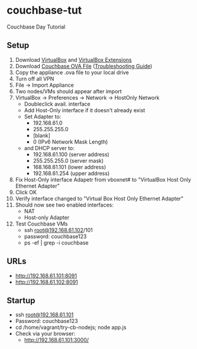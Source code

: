 # couchbase-tut
Couchbase Day Tutorial

## Setup
1. Download [VirtualBox](https://www.virtualbox.org/wiki/Downloads) and [VirtualBox Extensions](https://www.virtualbox.org/wiki/Downloads)
2. Download [Couchbase OVA File](https://s3-us-west-1.amazonaws.com/couchbaseday/cbday-setup/cbday-4.5-sandbox.ova
) ([Troubleshooting Guide](https://s3-us-west-1.amazonaws.com/couchbaseday/cbday-setup/Troubleshooting%20Guide%20-%20Couchbase%20Day%20Labs.docx
))
3. Copy the appliance .ova file to your local drive
4. Turn off all VPN
5. File -> Import Appliance
6. Two nodes/VMs should appear after import
7. VirtualBox -> Preferences -> Network -> HostOnly Network
	- Doubleclick avail. interface
	- Add Host-Only interface if it doesn't already exist
	- Set Adapter to:
		- 192.168.61.0
		- 255.255.255.0
		- [blank]
		- 0 (IPv6 Network Mask Length) 
	- and DHCP server to: 
		- 192.168.61.100 (server address)
		- 255.255.255.0  (server mask)
		- 168.168.61.101 (lower address)
		- 192.168.61.254 (upper address)
8. Fix Host-Only interface Adapetr from vboxnet# to "VirtualBox Host Only Ethernet Adapter"
9. Click OK
10. Verify interface changed to "Virtual Box Host Only Ethernet Adapter"
11. Should now see two enabled interfaces:
	- NAT
	- Host-only Adapter
12. Test Couchbase VMs
	- ssh root@192.168.61.102/101
	- password: couchbase123
	- ps -ef | grep -i couchbase

## URLs 
- [http://192.168.61.101:8091
](http://192.168.61.101:8091
)
- [http://192.168.61.102:8091](http://192.168.61.102:8091)

## Startup
- ssh root@192.168.61.101
- Password: couchbase123
- cd /home/vagrant/try-cb-nodejs; node app.js
- Check via your browser: 
	- [http://192.168.61.101:3000/](http://192.168.61.101:3000/)


